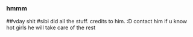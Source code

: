 ### hmmm
##vday shit
#sibi did all the stuff. credits to him. :D contact him if u know hot girls he will take care of the rest
